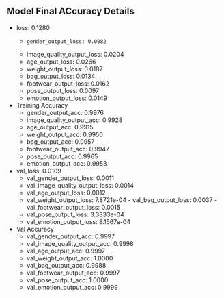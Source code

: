 ## Model Final ACcuracy Details

- loss: 0.1280
    -     gender_output_loss: 0.0082
    -    image_quality_output_loss: 0.0204
    -    age_output_loss: 0.0266
    -    weight_output_loss: 0.0187
    -    bag_output_loss: 0.0134
    -    footwear_output_loss: 0.0162
    -    pose_output_loss: 0.0097
    -    emotion_output_loss: 0.0149
- Training Accuracy
     -   gender_output_acc: 0.9976
     -   image_quality_output_acc: 0.9928
     -   age_output_acc: 0.9915
     -   weight_output_acc: 0.9950
     -   bag_output_acc: 0.9957
    -    footwear_output_acc: 0.9947
     -   pose_output_acc: 0.9965
    -    emotion_output_acc: 0.9953
- val_loss: 0.0109
    -    val_gender_output_loss: 0.0011
     -   val_image_quality_output_loss: 0.0014
     -   val_age_output_loss: 0.0012
     -   val_weight_output_loss: 7.8721e-04
      -  val_bag_output_loss: 0.0037
      -  val_footwear_output_loss: 0.0015
     -   val_pose_output_loss: 3.3333e-04
     -   val_emotion_output_loss: 8.1567e-04
- Val Accuracy
    -    val_gender_output_acc: 0.9997
     -   val_image_quality_output_acc: 0.9998
     -   val_age_output_acc: 0.9997
     -   val_weight_output_acc: 1.0000
     -   val_bag_output_acc: 0.9988
    -    val_footwear_output_acc: 0.9997
    -    val_pose_output_acc: 1.0000
    -    val_emotion_output_acc: 0.9999
